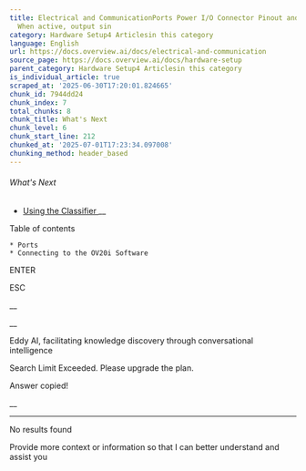 ```yaml
---
title: Electrical and CommunicationPorts Power I/O Connector Pinout and Wiring Note
  When active, output sin
category: Hardware Setup4 Articlesin this category
language: English
url: https://docs.overview.ai/docs/electrical-and-communication
source_page: https://docs.overview.ai/docs/hardware-setup
parent_category: Hardware Setup4 Articlesin this category
is_individual_article: true
scraped_at: '2025-06-30T17:20:01.824665'
chunk_id: 7944dd24
chunk_index: 7
total_chunks: 8
chunk_title: What's Next
chunk_level: 6
chunk_start_line: 212
chunked_at: '2025-07-01T17:23:34.097008'
chunking_method: header_based
---
```


###### What's Next

  * [ Using the Classifier ](/docs/creating-a-basic-single-roi-classifier-1) __



Table of contents

    * Ports 
    * Connecting to the OV20i Software 



ENTER

ESC

 __

__

Eddy AI, facilitating knowledge discovery through conversational intelligence

Search Limit Exceeded. Please upgrade the plan.

Answer copied\!

__

__ __

No results found

Provide more context or information so that I can better understand and assist you
